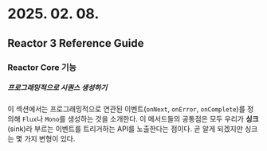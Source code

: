 # 2025. 02. 08.

## Reactor 3 Reference Guide

### Reactor Core 기능

##### 프로그래밍적으로 시퀀스 생성하기

이 섹션에서는 프로그래밍적으로 연관된 이벤트(`onNext`, `onError`, `onComplete`)를 정의해 `Flux`나 `Mono`를 생성하는 것을 소개한다. 이 메서드들의 공통점은 모두 우리가 **싱크**(sink)라 부르는 이벤트를 트리거하는 API를 노출한다는 점이다. 곧 알게 되겠지만 싱크는 몇 가지 변형이 있다.


